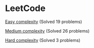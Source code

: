 # LeetCode

[Easy complexity](Easy/) (Solved 19 problems)

[Medium complexity](Medium/) (Solved 26 problems)

[Hard complexity](Hard/) (Solved 3 problems)
